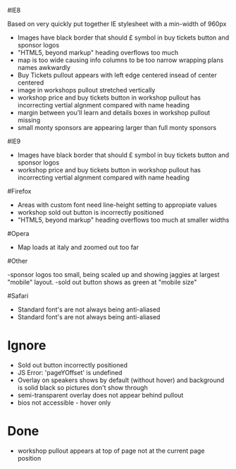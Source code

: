 #IE8

Based on very quickly put together IE stylesheet with a min-width of 960px

- Images have black border that should £ symbol in buy tickets button and sponsor logos
- "HTML5, beyond markup" heading overflows too much
- map is too wide causing info columns to be too narrow wrapping plans names awkwardly
- Buy Tickets pullout appears with left edge centered insead of center centered
- image in workshops pullout stretched vertically
- workshop price and buy tickets button in workshop pullout has incorrecting vertial algnment compared with name heading
- margin between you'll learn and details boxes in workshop pullout missing
- small monty sponsors are appearing larger than full monty sponsors

#IE9

- Images have black border that should £ symbol in buy tickets button and sponsor logos
- workshop price and buy tickets button in workshop pullout has incorrecting vertial algnment compared with name heading

#Firefox

- Areas with custom font need line-height setting to appropiate values
- workshop sold out button is incorrectly positioned
- "HTML5, beyond markup" heading overflows too much at smaller widths

#Opera

- Map loads at italy and zoomed out too far


#Other

-sponsor logos too small, being scaled up and showing jaggies at largest "mobile" layout.
-sold out button shows as green at "mobile size"

#Safari

- Standard font's are not always being anti-aliased
- Standard font's are not always being anti-aliased



# Ignore

- Sold out button incorrectly positioned
- JS Error: 'pageYOffset' is undefined
- Overlay on speakers shows by default (without hover) and background is solid black so pictures don't show through
- semi-transparent overlay does not appear behind pullout
- bios not accessible - hover only


# Done

- workshop pullout appears at top of page not at the current page position
